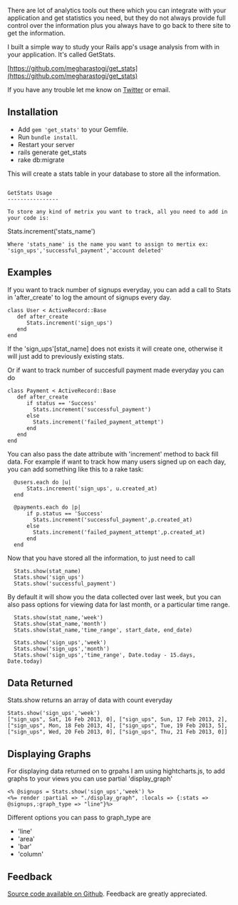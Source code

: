 There are lot of  analytics tools out there which you can integrate with your application and get statistics you need, but they do not always provide full control over the information plus you always have to go back to there site to get the information. 

I built a simple way to study your Rails app's usage analysis from with in your application. It's called GetStats.

[https://github.com/megharastogi/get_stats](https://github.com/megharastogi/get_stats)

If you have any trouble let me know on [Twitter](https://twitter.com/megharastogi) or email.

Installation
------------

- Add `gem 'get_stats'` to your Gemfile.
- Run `bundle install`.
- Restart your server 
- rails generate get_stats
- rake db:migrate

This will create a stats table in your database to store all the information.
```

GetStats Usage
----------------

To store any kind of metrix you want to track, all you need to add in your code is:

```
Stats.increment('stats_name')
```
Where 'stats_name' is the name you want to assign to mertix ex: 'sign_ups','successful_payment','account deleted'

```

Examples
--------- 

If you want to track number of signups everyday, you can add a call to Stats in 'after_create' to log the amount of signups every day.

```
class User < ActiveRecord::Base
   def after_create
      Stats.increment('sign_ups')
   end
end
```
If the 'sign_ups'[stat_name] does not exists it will create one, otherwise it will just add to previously
existing stats.

Or if want to track number of succesfull payment made everyday you can do

```
class Payment < ActiveRecord::Base
   def after_create
      if status == 'Success'
        Stats.increment('successful_payment')
      else
        Stats.increment('failed_payment_attempt')
      end 
   end
end
```

You can also pass the date attribute with 'increment' method to back fill data. For example if want to track how many users signed up on each day, you can add something like this to a rake task:

```
  @users.each do |u|
      Stats.increment('sign_ups', u.created_at)
  end    
```

```
  @payments.each do |p|
      if p.status == 'Success'
        Stats.increment('successful_payment',p.created_at)
      else
        Stats.increment('failed_payment_attempt',p.created_at)
      end
  end    
```
Now that you have stored all the information, to just need to call 

```
  Stats.show(stat_name)
  Stats.show('sign_ups')
  Stats.show('successful_payment')
```
By default it will show you the data collected over last week, but you can also pass options for viewing data for last month, or a particular time range.

```
  Stats.show(stat_name,'week')
  Stats.show(stat_name,'month')
  Stats.show(stat_name,'time_range', start_date, end_date)

```
```
  Stats.show('sign_ups','week')
  Stats.show('sign_ups','month')
  Stats.show('sign_ups','time_range', Date.today - 15.days, Date.today)

```

Data Returned
-------------

Stats.show returns an array of data with count everyday

```
Stats.show('sign_ups','week') 
["sign_ups", Sat, 16 Feb 2013, 0], ["sign_ups", Sun, 17 Feb 2013, 2], ["sign_ups", Mon, 18 Feb 2013, 4], ["sign_ups", Tue, 19 Feb 2013, 5], ["sign_ups", Wed, 20 Feb 2013, 0], ["sign_ups", Thu, 21 Feb 2013, 0]]
```

Displaying Graphs
-----------------
For displaying data returned on to grpahs I am using hightcharts.js, to add graphs to your views you can use partial 'display_graph'

```
<% @signups = Stats.show('sign_ups','week') %>
<%= render :partial => "./display_graph", :locals => {:stats => @signups,:graph_type => "line"}%>
```
Different options you can pass to graph_type are
- 'line'
- 'area'
- 'bar'
- 'column'

Feedback
--------
[Source code available on Github](https://github.com/megharastogi/get_stats). Feedback are greatly appreciated.  


